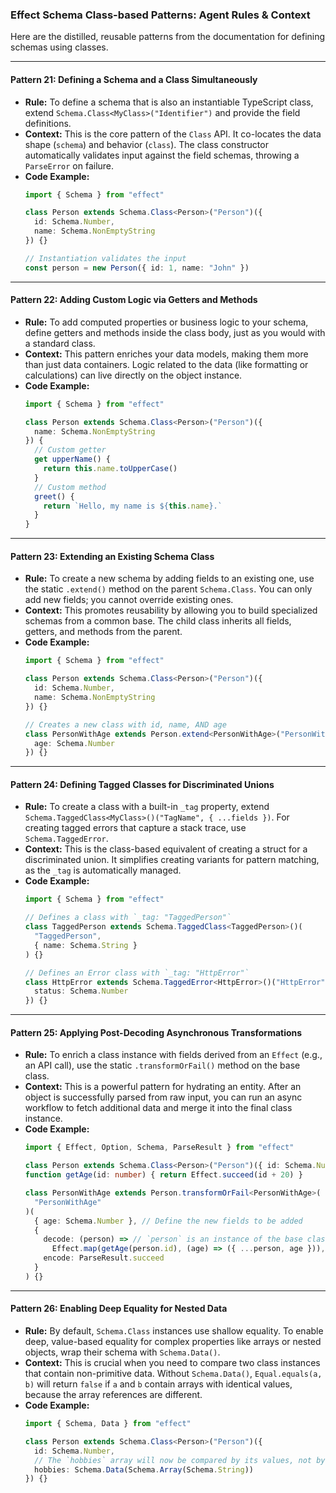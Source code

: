 ### Effect Schema Class-based Patterns: Agent Rules & Context

Here are the distilled, reusable patterns from the documentation for defining schemas using classes.

-----

#### **Pattern 21: Defining a Schema and a Class Simultaneously**

  * **Rule:** To define a schema that is also an instantiable TypeScript class, extend `Schema.Class<MyClass>("Identifier")` and provide the field definitions.
  * **Context:** This is the core pattern of the `Class` API. It co-locates the data shape (`schema`) and behavior (`class`). The class constructor automatically validates input against the field schemas, throwing a `ParseError` on failure.
  * **Code Example:**
    ```typescript
    import { Schema } from "effect"

    class Person extends Schema.Class<Person>("Person")({
      id: Schema.Number,
      name: Schema.NonEmptyString
    }) {}

    // Instantiation validates the input
    const person = new Person({ id: 1, name: "John" })
    ```

-----

#### **Pattern 22: Adding Custom Logic via Getters and Methods**

  * **Rule:** To add computed properties or business logic to your schema, define getters and methods inside the class body, just as you would with a standard class.
  * **Context:** This pattern enriches your data models, making them more than just data containers. Logic related to the data (like formatting or calculations) can live directly on the object instance.
  * **Code Example:**
    ```typescript
    import { Schema } from "effect"

    class Person extends Schema.Class<Person>("Person")({
      name: Schema.NonEmptyString
    }) {
      // Custom getter
      get upperName() {
        return this.name.toUpperCase()
      }
      // Custom method
      greet() {
        return `Hello, my name is ${this.name}.`
      }
    }
    ```

-----

#### **Pattern 23: Extending an Existing Schema Class**

  * **Rule:** To create a new schema by adding fields to an existing one, use the static `.extend()` method on the parent `Schema.Class`. You can only add new fields; you cannot override existing ones.
  * **Context:** This promotes reusability by allowing you to build specialized schemas from a common base. The child class inherits all fields, getters, and methods from the parent.
  * **Code Example:**
    ```typescript
    import { Schema } from "effect"

    class Person extends Schema.Class<Person>("Person")({
      id: Schema.Number,
      name: Schema.NonEmptyString
    }) {}

    // Creates a new class with id, name, AND age
    class PersonWithAge extends Person.extend<PersonWithAge>("PersonWithAge")({
      age: Schema.Number
    }) {}
    ```

-----

#### **Pattern 24: Defining Tagged Classes for Discriminated Unions**

  * **Rule:** To create a class with a built-in `_tag` property, extend `Schema.TaggedClass<MyClass>()("TagName", { ...fields })`. For creating tagged errors that capture a stack trace, use `Schema.TaggedError`.
  * **Context:** This is the class-based equivalent of creating a struct for a discriminated union. It simplifies creating variants for pattern matching, as the `_tag` is automatically managed.
  * **Code Example:**
    ```typescript
    import { Schema } from "effect"

    // Defines a class with `_tag: "TaggedPerson"`
    class TaggedPerson extends Schema.TaggedClass<TaggedPerson>()(
      "TaggedPerson",
      { name: Schema.String }
    ) {}

    // Defines an Error class with `_tag: "HttpError"`
    class HttpError extends Schema.TaggedError<HttpError>()("HttpError", {
      status: Schema.Number
    }) {}
    ```

-----

#### **Pattern 25: Applying Post-Decoding Asynchronous Transformations**

  * **Rule:** To enrich a class instance with fields derived from an `Effect` (e.g., an API call), use the static `.transformOrFail()` method on the base class.
  * **Context:** This is a powerful pattern for hydrating an entity. After an object is successfully parsed from raw input, you can run an async workflow to fetch additional data and merge it into the final class instance.
  * **Code Example:**
    ```typescript
    import { Effect, Option, Schema, ParseResult } from "effect"

    class Person extends Schema.Class<Person>("Person")({ id: Schema.Number }) {}
    function getAge(id: number) { return Effect.succeed(id + 20) }

    class PersonWithAge extends Person.transformOrFail<PersonWithAge>(
      "PersonWithAge"
    )(
      { age: Schema.Number }, // Define the new fields to be added
      {
        decode: (person) => // `person` is an instance of the base class
          Effect.map(getAge(person.id), (age) => ({ ...person, age })),
        encode: ParseResult.succeed
      }
    ) {}
    ```

-----

#### **Pattern 26: Enabling Deep Equality for Nested Data**

  * **Rule:** By default, `Schema.Class` instances use shallow equality. To enable deep, value-based equality for complex properties like arrays or nested objects, wrap their schema with `Schema.Data()`.
  * **Context:** This is crucial when you need to compare two class instances that contain non-primitive data. Without `Schema.Data()`, `Equal.equals(a, b)` will return `false` if `a` and `b` contain arrays with identical values, because the array references are different.
  * **Code Example:**
    ```typescript
    import { Schema, Data } from "effect"

    class Person extends Schema.Class<Person>("Person")({
      id: Schema.Number,
      // The `hobbies` array will now be compared by its values, not by reference.
      hobbies: Schema.Data(Schema.Array(Schema.String))
    }) {}
    ```